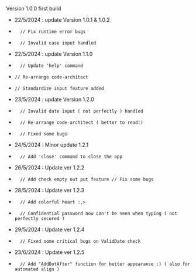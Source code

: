 Version 1.0.0 first build
+ 22/5/2024 : update Version 1.0.1 & 1.0.2
+ 		// Fix runtime error bugs 
+ 		// Invalid case input handled
+ 22/5/2024 : update Version 1.1.0 
+ 		// Update 'help' command
+     // Re-arrange code-architect 
+     // Standardize input feature added
+ 23/5/2024 : update Version 1.2.0
+		// Invalid date input ( not perfectly ) handled
+		// Re-arrange code-architect ( better to read:)
+		// Fixed some bugs
+ 24/5/2024 : Minor update 1.2.1
+		// Add 'close' command to close the app
+ 26/5/2024 : Update ver 1.2.2
+		// Add check empty out put feature // Fix some bugs
+ 28/5/2024 : Update ver 1.2.3
+		// Add colorful heart :,>
+		// Confidential password now can't be seen when typing ( not perfectly secured )
+ 29/5/2024 : Update ver 1.2.4
+		// Fixed some critical bugs on ValidDate check
+ 23/6/2024 : Update ver 1.2.5
+		// Add "AddDotAfter" function for better appearance :) ( also for automated align ) 